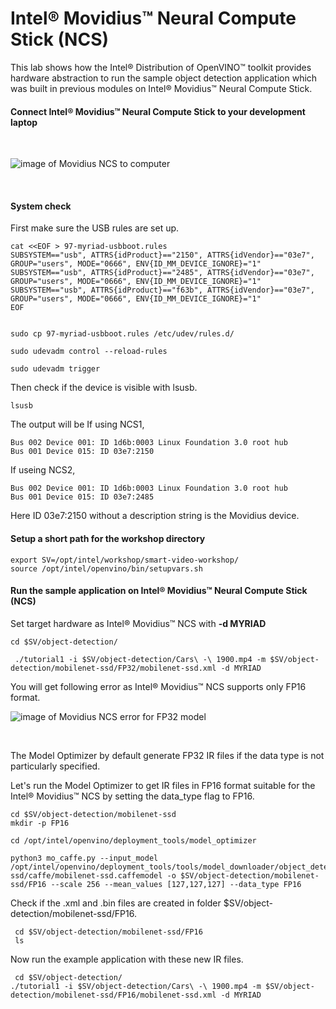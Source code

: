 
# Intel® Movidius™ Neural Compute Stick (NCS)

This lab shows how the Intel® Distribution of OpenVINO™ toolkit provides hardware abstraction to run the sample object detection application which was built in previous modules on Intel® Movidius™ Neural Compute Stick. 

#### Connect Intel® Movidius™ Neural Compute Stick to your development laptop
<br>

![image of Movidius NCS to computer](https://github.com/intel-iot-devkit/smart-video-workshop/blob/master/images/Movidius.png "connected NCS")

<br>

#### System check
First make sure the USB rules are set up.

	cat <<EOF > 97-myriad-usbboot.rules
	SUBSYSTEM=="usb", ATTRS{idProduct}=="2150", ATTRS{idVendor}=="03e7", GROUP="users", MODE="0666", ENV{ID_MM_DEVICE_IGNORE}="1"
	SUBSYSTEM=="usb", ATTRS{idProduct}=="2485", ATTRS{idVendor}=="03e7", GROUP="users", MODE="0666", ENV{ID_MM_DEVICE_IGNORE}="1"
	SUBSYSTEM=="usb", ATTRS{idProduct}=="f63b", ATTRS{idVendor}=="03e7", GROUP="users", MODE="0666", ENV{ID_MM_DEVICE_IGNORE}="1"
	EOF

	
	sudo cp 97-myriad-usbboot.rules /etc/udev/rules.d/
	
	sudo udevadm control --reload-rules
	
	sudo udevadm trigger
	
Then check if the device is visible with lsusb.
	
	lsusb
	
The output will be
If using NCS1,

	Bus 002 Device 001: ID 1d6b:0003 Linux Foundation 3.0 root hub
	Bus 001 Device 015: ID 03e7:2150  
	
If useing NCS2,

	Bus 002 Device 001: ID 1d6b:0003 Linux Foundation 3.0 root hub
	Bus 001 Device 015: ID 03e7:2485 

Here ID 03e7:2150 without a description string is the Movidius device.

#### Setup a short path for the workshop directory

	export SV=/opt/intel/workshop/smart-video-workshop/
	source /opt/intel/openvino/bin/setupvars.sh

#### Run the sample application on Intel® Movidius™ Neural Compute Stick (NCS)
Set target hardware as Intel® Movidius™ NCS with **-d MYRIAD**
  
	cd $SV/object-detection/

```
 ./tutorial1 -i $SV/object-detection/Cars\ -\ 1900.mp4 -m $SV/object-detection/mobilenet-ssd/FP32/mobilenet-ssd.xml -d MYRIAD
```
You will get following error as Intel® Movidius™ NCS supports only FP16 format. 
<br>

![image of Movidius NCS error for FP32 model](https://github.com/intel-iot-devkit/smart-video-workshop/blob/master/images/NCSerror.png)

<br>

The Model Optimizer by default generate FP32 IR files if the data type is not particularly specified.

Let's run the Model Optimizer to get IR files in FP16 format suitable for the Intel® Movidius™ NCS by setting the data_type flag to FP16.
  
    cd $SV/object-detection/mobilenet-ssd
    mkdir -p FP16
    
    cd /opt/intel/openvino/deployment_tools/model_optimizer
	
	python3 mo_caffe.py --input_model /opt/intel/openvino/deployment_tools/tools/model_downloader/object_detection/common/mobilenet-ssd/caffe/mobilenet-ssd.caffemodel -o $SV/object-detection/mobilenet-ssd/FP16 --scale 256 --mean_values [127,127,127] --data_type FP16

Check if the .xml and .bin files are created in folder $SV/object-detection/mobilenet-ssd/FP16. 
	 
	 cd $SV/object-detection/mobilenet-ssd/FP16
	 ls
	
Now run the example application with these new IR files.

     cd $SV/object-detection/
    ./tutorial1 -i $SV/object-detection/Cars\ -\ 1900.mp4 -m $SV/object-detection/mobilenet-ssd/FP16/mobilenet-ssd.xml -d MYRIAD
